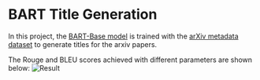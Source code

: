 # BART Title Generation

In this project, the [BART-Base model](https://huggingface.co/facebook/bart-base) is trained with the [arXiv metadata dataset](https://www.kaggle.com/datasets/Cornell-University/arxiv/versions/18) to generate titles for the arxiv papers.

The Rouge and BLEU scores achieved with different parameters are shown below:
![Result](https://github.com/armankuyucu/bart-title-generation/assets/74271517/cb95b065-0450-4349-afcc-6af8980797db)
